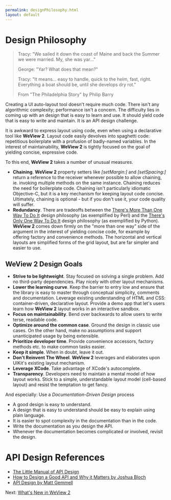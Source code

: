 ```yaml
---
permalink: designPhilosophy.html
layout: default
---
```


# Design Philosophy


<!-- TEMPLATE START -->

> Tracy: "We sailed it down the coast of Maine and back the Summer we were married.  My, she was yar..."
>
> George: "Yar?  What does that mean?"
>
> Tracy: "It means... easy to handle, quick to the helm, fast, right. Everything a boat should be, until she develops dry rot."
>
> From "The Philadelphia Story" by Philip Barry

Creating a UI auto-layout tool doesn't require much code.  There isn't any algorithmic complexity; performance isn't a concern.  The difficulty lies in coming up with an design that is easy to learn and use.  It should yield code that is easy to write and maintain. It is an API design challenge.

It is awkward to express layout using code, even when using a declarative tool like **WeView 2**.  Layout code easily devolves into spaghetti code: repetitious boilerplate with a profusion of badly-named variables.  In the interest of maintainability, **WeView 2** is tightly focused on the goal of yielding concise, expressive code.

To this end, **WeView 2** takes a number of unusual measures.

* **Chaining**.  **WeView 2** property setters like _\[setMargin:\]_ and _\[setSpacing:\]_ return a reference to the receiver whenever possible to allow chaining, ie. invoking multiple methods on the same instance. Chaining reduces the need for boilerplate code. Chaining isn't particularly idiomatic Objective-C, but it is a key mechanism for keeping layout code concise. Ultimately, chaining is optional - but if you don't use it, your code quality will suffer.
* **Redundancy**.  There are tradeoffs between the [There's More Than One Way To Do It](http://en.wikipedia.org/wiki/There's_more_than_one_way_to_do_it) design philosophy (as exemplified by Perl) and the [There's Only One Way To Do It](http://legacy.python.org/dev/peps/pep-0020/) design philosophy (as exemplified by Python). **WeView 2** comes down firmly on the "more than one way" side of the argument in the interest of yielding concise code, for example by offering factory and convenience methods.  The horizontal and vertical layouts are simplified forms of the grid layout, but are far simpler and easier to use.


## WeView 2 Design Goals

* __Strive to be lightweight__. Stay focused on solving a single problem. Add no third-party dependencies. Play nicely with other layout mechanisms.
* __Lower the learning curve__.  Keep the barrier to entry low and ensure that the library is easy to master through conceptual simplicity, comments and documentation. Leverage existing understanding of HTML and CSS: container-driven, declarative layout. Provide a demo app that let's users learn how **WeView 2** layout works in an interactive sandbox.
* __Focus on maintainability__. Bend over backwards to allow users to write terse, readable code.  
* __Optimize around the common case__. Ground the design in classic use cases. On the other hand, make no assumptions and support unanticipated usage by being extensible.
* __Prioritize developer time__. Provide convenience accessors, factory methods etc. to make common tasks easier.
* __Keep it simple__.  When in doubt, leave it out.
* __Don't Reinvent The Wheel__. **WeView 2** leverages and elaborates upon UIKit's existing layout mechanism.
* __Leverage XCode__. Take advantage of XCode's autocomplete.
* __Transparency__.  Developers need to maintain a mental model of how layout works.  Stick to a simple, understandable layout model (cell-based layout) and resist the temptation to get fancy.

And especially: Use a _Documentation-Driven Design_ process

* A good design is easy to understand.  
* A design that is easy to understand should be easy to explain using plain language.  
* It is easier to spot complexity in the documentation than in the code.
* Write the documentation as you design the API.  
* Whenever the documentation becomes complicated or involved, revisit the design.

API Design References
===

* [The Little Manual of API Design](http://www4.in.tum.de/~blanchet/api-design.pdf)
* [How to Design a Good API and Why it Matters by Joshua Bloch](http://lcsd05.cs.tamu.edu/slides/keynote.pdf)
* [API Design by Matt Gemmell](http://mattgemmell.com/2012/05/24/api-design/)

<!-- TEMPLATE END -->

<p class="nextLink">Next:  <a href="whatsNewWeView2.html">What's New in WeView 2</a></p>